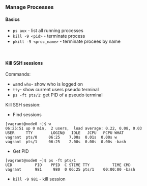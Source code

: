 ### Manage Processes

#### Basics
* `ps aux` - list all running processes
* `kill -9 <pid>` - terminate process
* `pkill -9 <proc_name>` - terminate procees by name
<br/>

#### Kill SSH sessions
Commands:
* `w`and `who`- show who is logged on
* `tty`- show current users pseudo terminal
* `ps -ft pts/1`: get PID of a pseudo terminal  

Kill SSH session:
* Find sessions
```console
[vagrant@node0 ~]$ w
06:25:51 up 0 min,  2 users,  load average: 0.22, 0.08, 0.03
USER     TTY        LOGIN@   IDLE   JCPU   PCPU WHAT
vagrant  pts/0     06:25    7.00s  0.01s  0.00s w
vagrant  pts/1     06:25    2.00s  0.00s  0.00s -bash
```
* Get PID
```console
[vagrant@node0 ~]$ ps -ft pts/1
UID          PID    PPID  C STIME TTY          TIME CMD
vagrant      981     980  0 06:25 pts/1    00:00:00 -bash
```
* `kill -9 981` - kill session
